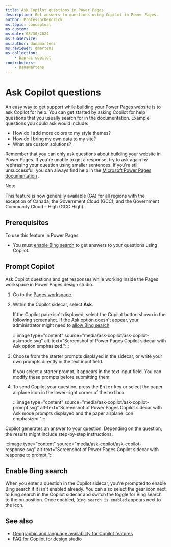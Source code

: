 ```yaml
---
title: Ask Copilot questions in Power Pages
description: Get answers to questions using Copilot in Power Pages.
author: ProfessorKendrick
ms.topic: conceptual
ms.custom: 
ms.date: 08/30/2024
ms.subservice:
ms.author: danamartens
ms.reviewer: dmartens
ms.collection: 
    - bap-ai-copilot
contributors:
    - DanaMartens
---
```


# Ask Copilot questions

An easy way to get support while building your Power Pages website is to ask Copilot for help. You can get started by asking Copilot for help questions that you usually search for in the documentation. Example questions you could ask would include:

* How do I add more colors to my style themes?
* How do I bring my own data to my site?
* What are custom solutions?

Remember that you can only ask questions about building your website in Power Pages. If you're unable to get a response, try to ask again by rephrasing your question using smaller sentences. If you're still unsuccessful, you can always find help in the [Microsoft Power Pages documentation](../index.yml) .

> [!NOTE]
> This feature is now generally available (GA) for all regions with the exception of Canada, the Government Cloud (GCC), and the Government Community Cloud – High (GCC High).

## Prerequisites

To use this feature in Power Pages

* You must [enable Bing search](#enable-bing-search) to get answers to your questions using Copilot.

## Prompt Copilot

Ask Copilot questions and get responses while working inside the Pages workspace in Power Pages design studio.

1. Go to the [Pages workspace](first-page.md).
1. Within the Copilot sidecar, select **Ask**.

    If the Copilot pane isn't displayed, select the Copilot button shown in the following screenshot. If the Ask option doesn't appear, your administrator might need to [allow Bing search](/power-platform/admin/geographical-availability-copilot#turn-on-copilots-and-generative-ai-features-1).

    :::image type="content" source="media/ask-copilot/ask-copilot-askmode.svg" alt-text="Screenshot of Power Pages Copilot sidecar with Ask option emphasized.":::

1. Choose from the starter prompts displayed in the sidecar, or write your own prompts directly in the text input field.

    If you select a starter prompt, it appears in the text input field. You can modify these prompts before submitting them.

1. To send Copilot your question, press the <kbd>Enter</kbd> key or select the paper airplane icon in the lower-right corner of the text box.

    :::image type="content" source="media/ask-copilot/ask-copilot-prompt.svg" alt-text="Screenshot of Power Pages Copilot sidecar with Ask mode prompts displayed and the paper airplane icon emphasized.":::

Copilot generates an answer to your question. Depending on the question, the results might include step-by-step instructions.

:::image type="content" source="media/ask-copilot/ask-copilot-response.svg" alt-text="Screenshot of Power Pages Copilot sidecar with response to prompt.":::

## Enable Bing search

When you enter a question in the Copilot sidecar, you're prompted to enable Bing search if it isn't enabled already. You can also select the gear icon next to Bing search in the Copilot sidecar and switch the toggle for Bing search to the on position. Once enabled, `Bing search is enabled` appears next to the icon.

## See also

* [Geographic and language availability for Copilot features](https://aka.ms/bapcopilot-intl-report-external)
* [FAQ for Copilot for design studio](../faqs-design-studio.md)
